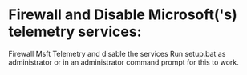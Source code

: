 # Firewall and Disable Microsoft('s) telemetry services:
Firewall Msft Telemetry and disable the services
Run setup.bat as administrator or in an administrator command prompt for this to work.

